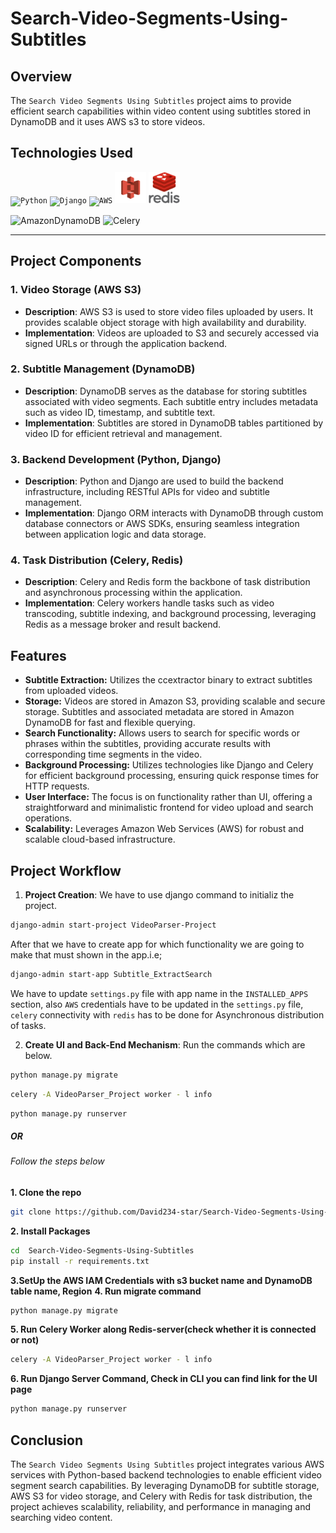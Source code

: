 # Search-Video-Segments-Using-Subtitles


## Overview
The `Search Video Segments Using Subtitles` project aims to provide efficient search capabilities within video content using subtitles stored in DynamoDB and it uses AWS s3 to store videos.

## Technologies Used

<div align="">
	<code><img width="50" src="https://user-images.githubusercontent.com/25181517/183423507-c056a6f9-1ba8-4312-a350-19bcbc5a8697.png" alt="Python" title="Python"/></code>
	<code><img width="50" src="https://github.com/marwin1991/profile-technology-icons/assets/62091613/9bf5650b-e534-4eae-8a26-8379d076f3b4" alt="Django" title="Django"/></code>
	<code><img width="50" src="https://user-images.githubusercontent.com/25181517/183896132-54262f2e-6d98-41e3-8888-e40ab5a17326.png" alt="AWS" title="AWS"/></code>
    <code><img width="50"src="media\amazon-s3.png"></code>
    <code><img width="50"src="media\redis.png"></code>
</div>

![AmazonDynamoDB](https://img.shields.io/badge/Amazon%20DynamoDB-4053D6?style=for-the-badge&logo=Amazon%20DynamoDB&logoColor=white)
![Celery](https://a11ybadges.com/badge?logo=celery)

---

## Project Components

### 1. Video Storage (AWS S3)
- **Description**: AWS S3 is used to store video files uploaded by users. It provides scalable object storage with high availability and durability.
- **Implementation**: Videos are uploaded to S3 and securely accessed via signed URLs or through the application backend.
### 2. Subtitle Management (DynamoDB)
- **Description**: DynamoDB serves as the database for storing subtitles associated with video segments. Each subtitle entry includes metadata such as video ID, timestamp, and subtitle text.
- **Implementation**: Subtitles are stored in DynamoDB tables partitioned by video ID for efficient retrieval and management.
### 3. Backend Development (Python, Django)
- **Description**: Python and Django are used to build the backend infrastructure, including RESTful APIs for video and subtitle management.
- **Implementation**: Django ORM interacts with DynamoDB through custom database connectors or AWS SDKs, ensuring seamless integration between application logic and data storage.
### 4. Task Distribution (Celery, Redis)
- **Description**: Celery and Redis form the backbone of task distribution and asynchronous processing within the application.
- **Implementation**: Celery workers handle tasks such as video transcoding, subtitle indexing, and background processing, leveraging Redis as a message broker and result backend.



## Features

- **Subtitle Extraction:** Utilizes the ccextractor binary to extract subtitles from uploaded videos.
- **Storage:** Videos are stored in Amazon S3, providing scalable and secure storage. Subtitles and associated metadata are stored in Amazon DynamoDB for fast and flexible querying.
- **Search Functionality:** Allows users to search for specific words or phrases within the subtitles, providing accurate results with corresponding time segments in the video.
- **Background Processing:** Utilizes technologies like Django and Celery for efficient background processing, ensuring quick response times for HTTP requests.
- **User Interface:** The focus is on functionality rather than UI, offering a straightforward and minimalistic frontend for video upload and search operations.
- **Scalability:** Leverages Amazon Web Services (AWS) for robust and scalable cloud-based infrastructure.

## Project Workflow

1. **Project Creation**: We have to use django command to initializ the project.
```bash
django-admin start-project VideoParser-Project
```
After that we have to create app for which functionality we are going to make that must shown in the app.i.e;
```bash
django-admin start-app Subtitle_ExtractSearch
```
We have to update `settings.py` file with app name in the `INSTALLED_APPS` section, also `AWS` credentials have to be updated in the `settings.py` file, `celery` connectivity with `redis` has to be done for Asynchronous distribution of tasks.

2. **Create UI and Back-End Mechanism**: Run the commands which are below.
```bash
python manage.py migrate
```
```bash
celery -A VideoParser_Project worker - l info
```
```bash
python manage.py runserver
```
##### OR 
###### Follow the steps below
**1. Clone the repo**
```bash
git clone https://github.com/David234-star/Search-Video-Segments-Using-Subtitles.git
```
**2. Install Packages**
```bash
cd  Search-Video-Segments-Using-Subtitles
pip install -r requirements.txt
```
**3.SetUp the AWS IAM Credentials with s3 bucket name and DynamoDB table name, Region**
**4. Run migrate command**
```bash
python manage.py migrate
```
**5. Run Celery Worker along Redis-server(check whether it is connected or not)**
```bash
celery -A VideoParser_Project worker - l info
```
**6. Run Django Server Command, Check in CLI you can find link for the UI page**
```bash
python manage.py runserver
```


## Conclusion

The `Search Video Segments Using Subtitles` project integrates various AWS services with Python-based backend technologies to enable efficient video segment search capabilities. By leveraging DynamoDB for subtitle storage, AWS S3 for video storage, and Celery with Redis for task distribution, the project achieves scalability, reliability, and performance in managing and searching video content.
